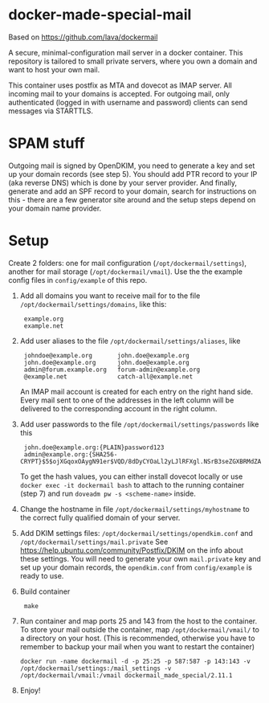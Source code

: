 docker-made-special-mail
==========

Based on https://github.com/lava/dockermail

A secure, minimal-configuration mail server in a docker container.
This repository is tailored to small private servers, where you own a domain and want to host your own mail.

This container uses postfix as MTA and dovecot as IMAP server.
All incoming mail to your domains is accepted.
For outgoing mail, only authenticated (logged in with username and password) clients can send messages via STARTTLS.

SPAM stuff
=====
Outgoing mail is signed by OpenDKIM, you need to generate a key and set up your domain records (see step 5).
You should add PTR record to your IP (aka reverse DNS) which is done by your server provider.
And finally, generate and add an SPF record to your domain, search for instructions on this - there are a few generator site around and the setup steps depend on your domain name provider.


Setup
=====
Create 2 folders: one for mail configuration (`/opt/dockermail/settings`), another for mail storage (`/opt/dockermail/vmail`).
Use the the example config files in `config/example` of this repo.

1. Add all domains you want to receive mail for to the file `/opt/dockermail/settings/domains`, like this:

		example.org
		example.net

2. Add user aliases to the file `/opt/dockermail/settings/aliases`, like

		johndoe@example.org       john.doe@example.org
		john.doe@example.org      john.doe@example.org
		admin@forum.example.org   forum-admin@example.org
		@example.net              catch-all@example.net

	An IMAP mail account is created for each entry on the right hand side.
	Every mail sent to one of the addresses in the left column will be delivered to the corresponding account in the right column.

3. Add user passwords to the file `/opt/dockermail/settings/passwords` like this

		john.doe@example.org:{PLAIN}password123
		admin@example.org:{SHA256-CRYPT}$5$ojXGqoxOAygN91er$VQD/8dDyCYOaLl2yLJlRFXgl.NSrB3seZGXBRMdZAr6

	To get the hash values, you can either install dovecot locally or use `docker exec -it dockermail bash` to attach to the running container (step 7) and run `doveadm pw -s <scheme-name>` inside.

4. Change the hostname in file `/opt/dockermail/settings/myhostname` to the correct fully qualified domain of your server.

5. Add DKIM settings files: `/opt/dockermail/settings/opendkim.conf` and `/opt/dockermail/settings/mail.private`
	 See https://help.ubuntu.com/community/Postfix/DKIM on the info about these settings.
	 You will need to generate your own `mail.private` key and set up your domain records, the `opendkim.conf` from `config/example`
	 is ready to use.

6. Build container

		make

7. Run container and map ports 25 and 143 from the host to the container.
	 To store your mail outside the container, map `/opt/dockermail/vmail/` to
	 a directory on your host. (This is recommended, otherwise
	 you have to remember to backup your mail when you want to restart the container)

	 `docker run -name dockermail -d -p 25:25 -p 587:587 -p 143:143 -v /opt/dockermail/settings:/mail_settings -v /opt/dockermail/vmail:/vmail dockermail_made_special/2.11.1`

8. Enjoy!
